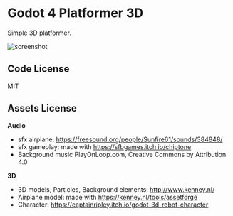 # Godot 4 Platformer 3D

Simple 3D platformer.

![screenshot](https://user-images.githubusercontent.com/6860637/221785820-26158ef1-a3d3-4502-b60a-10aa8ce082ad.png)

## Code License

MIT

## Assets License

**Audio**  

- sfx airplane: https://freesound.org/people/Sunfire61/sounds/384848/
- sfx gameplay: made with https://sfbgames.itch.io/chiptone
- Background music PlayOnLoop.com, Creative Commons by Attribution 4.0

**3D**

- 3D models, Particles, Background elements: http://www.kenney.nl/
- Airplane model: made with https://kenney.nl/tools/assetforge
- Character: https://captainripley.itch.io/godot-3d-robot-character